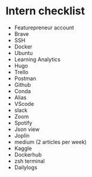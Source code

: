 # Intern checklist

- Featurepreneur account
- Brave
- SSH
- Docker
- Ubuntu
- Learning Analytics
- Hugo
- Trello
- Postman
- Github
- Conda
- Alias
- VScode
- slack
- Zoom
- Spotify
- Json view
- Joplin
- medium (2 articles per week)
- Kaggle
- Dockerhub
- zsh terminal
- Dailylogs